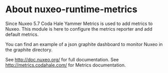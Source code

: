 # About nuxeo-runtime-metrics


Since Nuxeo 5.7 Coda Hale Yammer Metrics is used to add metrics to Nuxeo.
This module is here to configure the metrics reporter and add
default metrics.

You can find an example of a json graphite dashboard to monitor Nuxeo in the
graphite directory.

See <http://doc.nuxeo.org/> for full documentation.
See <http://metrics.codahale.com/> for Metrics documentation.
